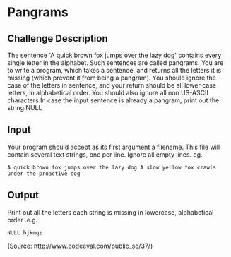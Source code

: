 # Pangrams

## Challenge Description

The sentence 'A quick brown fox jumps over the lazy dog' contains every single letter in the alphabet. Such sentences are called pangrams. You are to write a program, which takes a sentence, and returns all the letters it is missing (which prevent it from being a pangram). You should ignore the case of the letters in sentence, and your return should be all lower case letters, in alphabetical order. You should also ignore all non US-ASCII characters.In case the input sentence is already a pangram, print out the string NULL

## Input

Your program should accept as its first argument a filename. This file will contain several text strings, one per line. Ignore all empty lines. eg.

``A quick brown fox jumps over the lazy dog
A slow yellow fox crawls under the proactive dog
``

## Output

Print out all the letters each string is missing in lowercase, alphabetical order .e.g.

``NULL
bjkmqz
``

(Source: http://www.codeeval.com/public_sc/37/)
